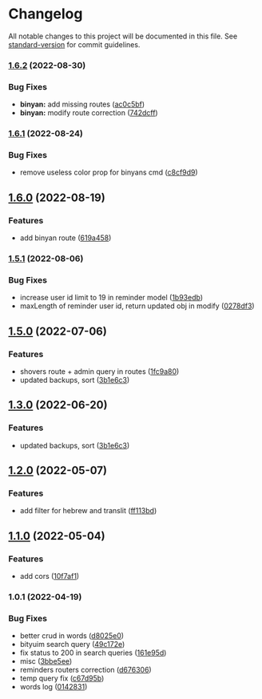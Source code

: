 # Changelog

All notable changes to this project will be documented in this file. See [standard-version](https://github.com/conventional-changelog/standard-version) for commit guidelines.

### [1.6.2](https://github.com/thesiv95/sababushka-discord-admin/compare/v1.6.1...v1.6.2) (2022-08-30)


### Bug Fixes

* **binyan:** add missing routes ([ac0c5bf](https://github.com/thesiv95/sababushka-discord-admin/commit/ac0c5bf2051ed60cc152d6accd0c81c83c9036d6))
* **binyan:** modify route correction ([742dcff](https://github.com/thesiv95/sababushka-discord-admin/commit/742dcffcdfb9730c2e1519fb85fdb03d4cc8772b))

### [1.6.1](https://github.com/thesiv95/sababushka-discord-admin/compare/v1.6.0...v1.6.1) (2022-08-24)


### Bug Fixes

* remove useless color prop for binyans cmd ([c8cf9d9](https://github.com/thesiv95/sababushka-discord-admin/commit/c8cf9d966cf34f79df735f14251b081984f48d78))

## [1.6.0](https://github.com/thesiv95/sababushka-discord-admin/compare/v1.5.1...v1.6.0) (2022-08-19)


### Features

* add binyan route ([619a458](https://github.com/thesiv95/sababushka-discord-admin/commit/619a458117aa7a65fa46387f5ac382ea32389001))

### [1.5.1](https://github.com/thesiv95/sababushka-discord-admin/compare/v1.5.0...v1.5.1) (2022-08-06)


### Bug Fixes

* increase user id limit to 19 in reminder model ([1b93edb](https://github.com/thesiv95/sababushka-discord-admin/commit/1b93edb401ac707c05c573b55fb0974d71739d24))
* maxLength of reminder user id, return updated obj in modify ([0278df3](https://github.com/thesiv95/sababushka-discord-admin/commit/0278df3bed447578f6bc1839c113980f09b9b89c))

## [1.5.0](https://github.com/thesiv95/sababushka-discord-admin/compare/v1.4.1...v1.5.0) (2022-07-06)


### Features

* shovers route + admin query in routes ([1fc9a80](https://github.com/thesiv95/sababushka-discord-admin/commit/1fc9a80704e70211395681577d560b09024fd303))
* updated backups, sort ([3b1e6c3](https://github.com/thesiv95/sababushka-discord-admin/commit/3b1e6c3160f1e0162ac61d315b56f8c212ae86fe))

## [1.3.0](https://github.com/thesiv95/sababushka-discord-admin/compare/v1.4.1...v1.3.0) (2022-06-20)


### Features

* updated backups, sort ([3b1e6c3](https://github.com/thesiv95/sababushka-discord-admin/commit/3b1e6c3160f1e0162ac61d315b56f8c212ae86fe))

## [1.2.0](https://github.com/thesiv95/sababushka-discord-admin/compare/v1.1.0...v1.2.0) (2022-05-07)


### Features

* add filter for hebrew and translit ([ff113bd](https://github.com/thesiv95/sababushka-discord-admin/commit/ff113bd70efbb40fb90b8b57428bf1c434c24718))

## [1.1.0](https://github.com/thesiv95/sababushka-discord-admin/compare/v1.0.1...v1.1.0) (2022-05-04)


### Features

* add cors ([10f7af1](https://github.com/thesiv95/sababushka-discord-admin/commit/10f7af190d939a2b71b5e0c69ff3c881a8a23df9))

### 1.0.1 (2022-04-19)


### Bug Fixes

* better crud in words ([d8025e0](https://github.com/thesiv95/sababushka-discord-admin/commit/d8025e0fd3e2c67a07427b8c34f1c7fd3122b255))
* bityuim search query ([49c172e](https://github.com/thesiv95/sababushka-discord-admin/commit/49c172e72e369b6f610e6414dcc917329facbf6f))
* fix status to 200 in search queries ([161e95d](https://github.com/thesiv95/sababushka-discord-admin/commit/161e95d72726791496ed15d41c145a373b45361a))
* misc ([3bbe5ee](https://github.com/thesiv95/sababushka-discord-admin/commit/3bbe5ee1ac18ea7db80517aaeed1402814440ddd))
* reminders routers correction ([d676306](https://github.com/thesiv95/sababushka-discord-admin/commit/d6763066a01e6b7aed5d112fb05407db513760c6))
* temp query fix ([c67d95b](https://github.com/thesiv95/sababushka-discord-admin/commit/c67d95bbbcb811f2f22c3c292837eb8ca7805e09))
* words log ([0142831](https://github.com/thesiv95/sababushka-discord-admin/commit/014283192defdc53048c970b5442d11a5ed33dfa))
